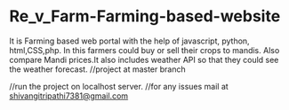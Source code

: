# Re_v_Farm-Farming-based-website
It is Farming based web portal with the help of javascript, python, html,CSS,php.
In this farmers could buy or sell their crops to mandis. Also compare Mandi prices.It also includes weather API so that they could see the weather forecast.
//project at master branch

//run the project on localhost server.
//for any issues mail at shivangitripathi7381@gmail.com
